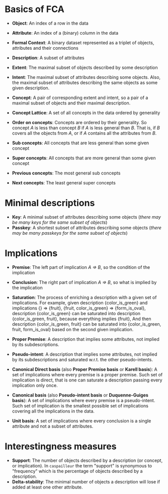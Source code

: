 # Basics of FCA
* **Object**: An index of a row in the data
* **Attribute**: An index of a (binary) column in the data
* **Formal Context**: A binary dataset represented as a triplet of objects, attributes and their connections
* **Description**: A subset of attributes
* **Extent**: The maximal subset of objects described by some description
* **Intent**: The maximal subset of attributes describing some objects. 
Also, the maximal subset of attributes describing the same objects as some given description. 
* **Concept**: A pair of corresponding extent and intent, so a pair of a maximal subset of objects and their maximal description.
* **Concept Lattice**: A set of all concepts in the data ordered by generality


* **Order on concepts**: Concepts are ordered by their generality.
So concept _A_  is less than concept _B_ if _A_ is less general than _B_.
That is, if _B_ covers all the objects from _A_, or if _A_ contains all the attributes from _B_.

* **Sub concepts**: All concepts that are less general than some given concept
* **Super concepts**: All concepts that are more general than some given concept
* **Previous concepts**: The most general sub concepts
* **Next concepts**: The least general super concepts

# Minimal descriptions
* **Key**: A minimal subset of attributes describing some objects (_there may be many keys for the same subset of objects_) 
* **Passkey**: A shortest subset of attributes describing some objects (_there may be many passkeys for the same subset of objects_)

# Implications
* **Premise**: The left part of implication _A => B_, so the condition of the implication
* **Conclusion**: The right part of implication _A => B_, so what is implied by the implication 
* **Saturation**: The process of enriching a description with a given set of implications.
For example, given description {color_is_green} and implications {} => {fruit}, {fruit, color_is_green} => {form_is_oval},
description {color_is_green} can be saturated into description {color_is_green, fruit}, because everything implies {fruit},
And then description {color_is_green, fruit} can be saturated into {color_is_green, fruit, form_is_oval} based on the second given implication.
* **Proper Premise**: A description that implies some attributes, not implied by its subdescriptions.
* **Pseudo-intent**: A description that implies some attributes, not implied by its subdescriptions and saturated w.r.t. the other pseudo-intents.

* **Canonical Direct basis** (also **Proper Premise basis** or **Karell basis**): 
A set of implications where every premise is a proper premise. Such set of implication is direct, that is one can saturate a description passing every implication only once. 
* **Canonical basis** (also **Pseudo-intent basis** or **Duquenne-Guiges basis**):
A set of implications where every premise is a pseudo-intent. Such set of implication is the smallest possible set of implications covering all the implications in the data.
* **Unit basis**: A set of implications where every conclusion is a single attribute and not a subset of attributes. 


# Interestingness measures
* **Support**: The number of objects described by a description (or concept, or implication). 
In `caspailleur` the term "support" is synonymous to "frequency" which is the percentage of objects described by a description.
* **Delta-stability**: The minimal number of objects a description will lose if added at least one other attribute.
